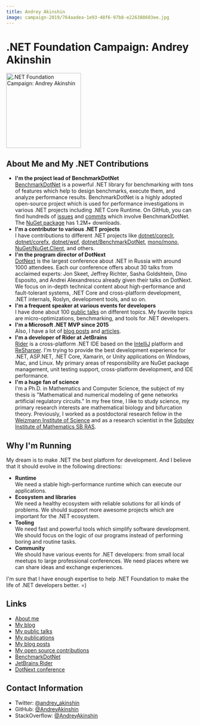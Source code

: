 ```yaml
---
title: Andrey Akinshin
image: campaign-2019/764aadea-1e93-48f6-97b8-e226388603ee.jpg
---
```


# .NET Foundation Campaign: Andrey Akinshin

<img src="campaign-2019/764aadea-1e93-48f6-97b8-e226388603ee.jpg" alt=".NET Foundation Campaign: Andrey Akinshin" height="200px" />

## About Me and My .NET Contributions

* **I'm the project lead of BenchmarkDotNet**  
  [BenchmarkDotNet](https://github.com/dotnet/BenchmarkDotNet) is a powerful .NET library for benchmarking with tons of features which help to design benchmarks, execute them, and analyze performance results. BenchmarkDotNet is a highly adopted open-source project which is used for performance investigations in various .NET projects including .NET Core Runtime. On GitHub, you can find hundreds of [issues](https://github.com/search?o=desc&q=BenchmarkDotNet+-repo:dotnet%2FBenchmarkDotNet&s=created&type=Issues&utf8=✓) and [commits](https://github.com/search?o=desc&q=BenchmarkDotNet+-repo:dotnet%2FBenchmarkDotNet&s=committer-date&type=Commits&utf8=✓) which involve BenchmarkDotNet. The [NuGet package](https://www.nuget.org/packages/BenchmarkDotNet/) has 1.2M+ downloads.
* **I'm a contributor to various .NET projects**  
  I have contributions to different .NET projects like [dotnet/coreclr](https://github.com/dotnet/coreclr/commits?author=AndreyAkinshin), [dotnet/corefx](https://github.com/dotnet/corefx/commits?author=AndreyAkinshin), [dotnet/wpf](https://github.com/dotnet/wpf/commits?author=AndreyAkinshin), [dotnet/BenchmarkDotNet](https://github.com/dotnet/BenchmarkDotNet/commits?author=AndreyAkinshin), [mono/mono](https://github.com/mono/mono/commits?author=AndreyAkinshin), [NuGet/NuGet.Client](https://github.com/NuGet/NuGet.Client/commits?author=AndreyAkinshin), and others.
* **I'm the program director of DotNext**  
  [DotNext](https://dotnext.ru/en/) is the largest conference about .NET in Russia with around 1000 attendees. Each our conference offers about 30 talks from acclaimed experts: Jon Skeet, Jeffrey Richter, Sasha Goldshtein, Dino Esposito, and Andrei Alexandrescu already given their talks on DotNext. We focus on in-depth technical content about high-performance and fault-tolerant systems, .NET Core and cross-platform development, .NET internals, Roslyn, development tools, and so on.
* **I'm a frequent speaker at various events for developers**  
  I have done about 100 [public talks](https://aakinshin.net/about/#talks) on different topics. My favorite topics are micro-optimizations, benchmarking, and tools for .NET developers.
* **I'm a Microsoft .NET MVP since 2015**  
  Also, I have a lot of [blog posts](https://aakinshin.net/about/#posts) and [articles](https://aakinshin.net/about/#publications).
* **I'm a developer of Rider at JetBrains**  
  [Rider](https://www.jetbrains.com/rider/) is a cross-platform .NET IDE based on the [IntelliJ](https://www.jetbrains.com/idea/) platform and [ReSharper](https://www.jetbrains.com/resharper/). I'm trying to provide the best development experience for .NET, ASP.NET, .NET Core, Xamarin, or Unity applications on Windows, Mac, and Linux. My primary areas of responsibility are NuGet package management, unit testing support, cross-platform development, and IDE performance.
* **I'm a huge fan of science**  
  I'm a Ph.D. in Mathematics and Computer Science, the subject of my thesis is "Mathematical and numerical modeling of gene networks artificial regulatory circuits." In my free time, I like to study science, my primary research interests are mathematical biology and bifurcation theory. Previously, I worked as a postdoctoral research fellow in the [Weizmann Institute of Science](https://www.weizmann.ac.il/) and as a research scientist in the [Sobolev Institute of Mathematics SB RAS](http://math.nsc.ru/english.html).

## Why I'm Running

My dream is to make .NET the best platform for development. And I believe that it should evolve in the following directions:

* **Runtime**  
  We need a stable high-performance runtime which can execute our applications.
* **Ecosystem and libraries**  
  We need a healthy ecosystem with reliable solutions for all kinds of problems. We should support more awesome projects which are important for the .NET ecosystem.
* **Tooling**  
  We need fast and powerful tools which simplify software development. We should focus on the logic of our programs instead of performing boring and routine tasks.
* **Community**  
  We should have various events for .NET developers: from small local meetups to large professional conferences. We need places where we can share ideas and exchange experiences.

I'm sure that I have enough expertise to help .NET Foundation to make the life of .NET developers better. =)

## Links

* [About me](https://aakinshin.net/about/)
* [My blog](https://aakinshin.net/posts/)
* [My public talks](https://aakinshin.net/about/#talks)
* [My publications](https://aakinshin.net/about/#publications)
* [My blog posts](https://aakinshin.net/about/#posts)
* [My open source contributions](https://aakinshin.net/about/#open-source)
* [BenchmarkDotNet](https://github.com/dotnet/BenchmarkDotNet)
* [JetBrains Rider](https://www.jetbrains.com/rider/)
* [DotNext conference](https://dotnext.ru/en/)

## Contact Information

* Twitter: [@andrey_akinshin](https://twitter.com/andrey_akinshin)
* GitHub: [@AndreyAkinshin](https://github.com/AndreyAkinshin)
* StackOverflow: [@AndreyAkinshin](https://stackoverflow.com/users/184842/AndreyAkinshin)
